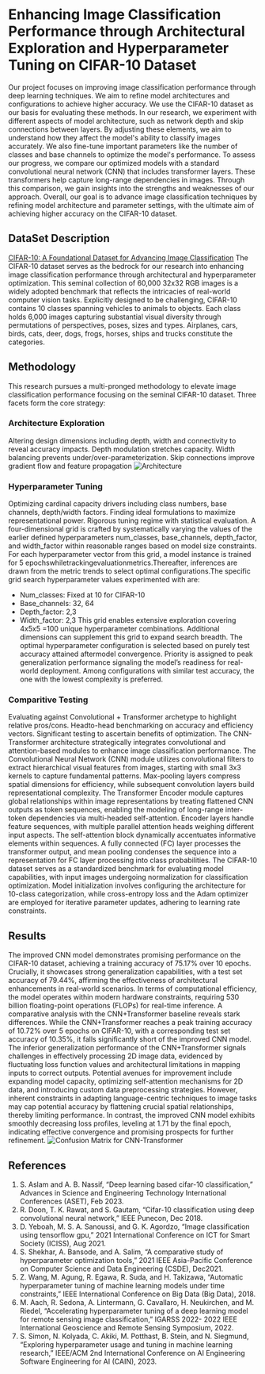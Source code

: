 # Enhancing Image Classification Performance through Architectural Exploration and Hyperparameter Tuning on CIFAR-10 Dataset
Our project focuses on improving image classification performance through deep learning techniques. We aim to refine model architectures and configurations to achieve higher accuracy. We use the CIFAR-10 dataset as our basis for evaluating these methods. In our research, we experiment with different aspects of model architecture, such as network depth and skip connections between layers. By adjusting these elements, we aim to understand how they affect the model's ability to classify images accurately. We also fine-tune important parameters like the number of classes and base channels to optimize the model's performance. To assess our progress, we compare our optimized models with a standard convolutional neural network (CNN) that includes transformer layers. These transformers help capture long-range dependencies in images. Through this comparison, we gain insights into the strengths and weaknesses of our approach. Overall, our goal is to advance image classification techniques by refining model architecture and parameter settings, with the ultimate aim of achieving higher accuracy on the CIFAR-10 dataset.
## DataSet Description
[CIFAR-10: A Foundational Dataset for Advancing Image Classification]([url](https://www.cs.toronto.edu/~kriz/cifar.html))
The CIFAR-10 dataset serves as the bedrock for our research into enhancing image classification performance through architectural and hyperparameter optimization. This seminal collection of 60,000 32x32 RGB images is a widely adopted benchmark that reflects the intricacies of real-world computer vision tasks. Explicitly designed to be challenging, CIFAR-10 contains 10 classes spanning vehicles to animals to objects. Each class holds 6,000 images capturing substantial visual diversity through permutations of perspectives, poses, sizes and types. Airplanes, cars, birds, cats, deer, dogs, frogs, horses, ships and trucks constitute the categories.
## Methodology
 This research pursues a multi-pronged methodology to elevate image classification performance focusing on the seminal CIFAR-10 dataset. Three facets form the core strategy:
### Architecture Exploration
Altering design dimensions including depth, width and connectivity to reveal accuracy impacts. Depth modulation stretches capacity. Width balancing prevents under/over-parameterization. Skip connections improve gradient flow and feature propagation
![Architecture](https://github.com/Saikiran4255/cifar-10-classification/assets/168370388/57f29224-e2ec-4c0e-80dc-6b1add9f49e7)
### Hyperparameter Tuning
Optimizing cardinal capacity drivers including class numbers, base channels, depth/width factors. Finding ideal formulations to maximize representational power. Rigorous tuning regime with statistical evaluation. A four-dimensional grid is crafted by systematically varying the values of the earlier defined hyperparameters num_classes, base_channels, depth_factor, and width_factor within reasonable ranges based on model size constraints. For each hyperparameter vector from this grid, a model instance is trained for 5 epochswhiletrackingevaluationmetrics.Thereafter, inferences are drawn from the metric trends to select optimal configurations.The specific grid search hyperparameter values experimented with are:
- Num_classes: Fixed at 10 for CIFAR-10
- Base_channels: 32, 64
- Depth_factor: 2,3
- Width_factor: 2,3
 This grid enables extensive exploration covering 4x5x5 =100 unique hyperparameter combinations. Additional dimensions can supplement this grid to expand search breadth.  The optimal hyperparameter configuration is selected based on purely test accuracy attained aftermodel convergence. Priority is assigned to peak generalization performance signaling the model’s readiness for real-world deployment. Among configurations with similar test accuracy, the one with the lowest complexity is preferred.
### Comparitive Testing
Evaluating against Convolutional + Transformer archetype to highlight relative pros/cons. Headto-head benchmarking on accuracy and efficiency vectors. Significant testing to ascertain benefits of optimization.
The CNN-Transformer architecture strategically integrates convolutional and attention-based modules to enhance image classification performance. The Convolutional Neural Network (CNN) module utilizes convolutional filters to extract hierarchical visual features from images, starting with small 3x3 kernels to capture fundamental patterns. Max-pooling layers compress spatial dimensions for efficiency, while subsequent convolution layers build representational complexity. The Transformer Encoder module captures global relationships within image representations by treating flattened CNN outputs as token sequences, enabling the modeling of long-range inter-token dependencies via multi-headed self-attention. Encoder layers handle feature sequences, with multiple parallel attention heads weighing different input aspects. The self-attention block dynamically accentuates informative elements within sequences. A fully connected (FC) layer processes the transformer output, and mean pooling condenses the sequence into a representation for FC layer processing into class probabilities. The CIFAR-10 dataset serves as a standardized benchmark for evaluating model capabilities, with input images undergoing normalization for classification optimization. Model initialization involves configuring the architecture for 10-class categorization, while cross-entropy loss and the Adam optimizer are employed for iterative parameter updates, adhering to learning rate constraints.
## Results
The improved CNN model demonstrates promising performance on the CIFAR-10 dataset, achieving a training accuracy of 75.17% over 10 epochs. Crucially, it showcases strong generalization capabilities, with a test set accuracy of 79.44%, affirming the effectiveness of architectural enhancements in real-world scenarios. In terms of computational efficiency, the model operates within modern hardware constraints, requiring 530 billion floating-point operations (FLOPs) for real-time inference. A comparative analysis with the CNN+Transformer baseline reveals stark differences. While the CNN+Transformer reaches a peak training accuracy of 10.72% over 5 epochs on CIFAR-10, with a corresponding test set accuracy of 10.35%, it falls significantly short of the improved CNN model. The inferior generalization performance of the CNN+Transformer signals challenges in effectively processing 2D image data, evidenced by fluctuating loss function values and architectural limitations in mapping inputs to correct outputs. Potential avenues for improvement include expanding model capacity, optimizing self-attention mechanisms for 2D data, and introducing custom data preprocessing strategies. However, inherent constraints in adapting language-centric techniques to image tasks may cap potential accuracy by flattening crucial spatial relationships, thereby limiting performance. In contrast, the improved CNN model exhibits smoothly decreasing loss profiles, leveling at 1.71 by the final epoch, indicating effective convergence and promising prospects for further refinement.
![Confusion Matrix for CNN-Transformer](https://github.com/Saikiran4255/cifar-10-classification/assets/168370388/f1a6fe8b-4766-4fac-9975-a911bf75ecd6)
## References
 1. S. Aslam and A. B. Nassif, “Deep learning based cifar-10 classification,” Advances in Science and Engineering Technology International Conferences (ASET), Feb 2023.
 2. R. Doon, T. K. Rawat, and S. Gautam, “Cifar-10 classification using deep convolutional neural network,” IEEE Punecon, Dec 2018.
 3. D. Yeboah, M. S. A. Sanoussi, and G. K. Agordzo, “Image classification using tensorflow gpu,” 2021 International Conference on ICT for Smart Society (ICISS), Aug 2021.
 4. S. Shekhar, A. Bansode, and A. Salim, “A comparative study of hyperparameter optimization tools,” 2021 IEEE Asia-Pacific Conference on Computer Science and Data Engineering (CSDE), Dec2021.
 5. Z. Wang, M. Agung, R. Egawa, R. Suda, and H. Takizawa, “Automatic hyperparameter tuning of machine learning models under time constraints,” IEEE International Conference on Big Data (Big Data), 2018.
 6. M. Aach, R. Sedona, A. Lintermann, G. Cavallaro, H. Neukirchen, and M. Riedel, “Accelerating hyperparameter tuning of a deep learning model for remote sensing image classification,” IGARSS 2022- 2022 IEEE International Geoscience and Remote Sensing Symposium, 2022.
 7. S. Simon, N. Kolyada, C. Akiki, M. Potthast, B. Stein, and N. Siegmund, “Exploring hyperparameter usage and tuning in machine learning research,” IEEE/ACM 2nd International Conference on AI Engineering Software Engineering for AI (CAIN), 2023.
 
